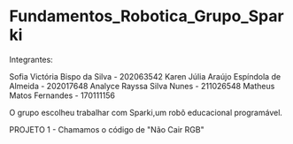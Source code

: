 # Fundamentos_Robotica_Grupo_Sparki

Integrantes:

Sofia Victória Bispo da Silva - 202063542
Karen Júlia Araújo Espíndola de Almeida - 202017648
Analyce Rayssa Silva Nunes - 211026548
Matheus Matos Fernandes - 170111156

O grupo escolheu trabalhar com Sparki,um robô educacional programável.

PROJETO 1 - Chamamos o código de "Não Cair RGB"
